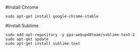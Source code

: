 #Install Chrome
```
sudo apt-get install google-chrome-stable
```
#Install Sublime
```
sudo add-apt-repository -y ppa:webupd8team/sublime-text-2
sudo apt-get update
sudo apt-get install sublime-text
```
